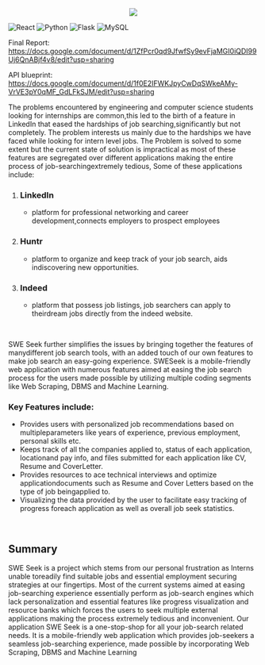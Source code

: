 <div align="center"><img src="https://readme-typing-svg.herokuapp.com?font=&color=00F747&size=40&width=170&height=80&lines=SWESeek](https://git.io/typing-svg" /></div>

![React](https://img.shields.io/badge/react-%2320232a.svg?style=for-the-badge&logo=react&logoColor=%2361DAFB)
![Python](https://img.shields.io/badge/python-3670A0?style=for-the-badge&logo=python&logoColor=ffdd54)
![Flask](https://img.shields.io/badge/flask-%23000.svg?style=for-the-badge&logo=flask&logoColor=white)
![MySQL](https://miro.medium.com/max/1400/1*TTM5AleQfFJ-mItttJROdg.jpeg)

Final Report: https://docs.google.com/document/d/1ZfPcr0qd9JfwfSy9evFjaMGI0iQDI99Uj6QnABjf4v8/edit?usp=sharing

API blueprint: https://docs.google.com/document/d/1f0E2IFWKJpyCwDqSWkeAMy-VrVE3pY0qMF_GdLFkSJM/edit?usp=sharing

The problems encountered by engineering and computer science students looking for internships are common,this led to the birth of a feature in LinkedIn that eased the hardships of job searching,significantly but not completely. The problem interests us mainly due to the hardships we have faced while looking for intern level jobs. The Problem is solved to some extent but the current state of solution is impractical as most of these features are segregated over different applications making the entire process of job-searchingextremely tedious, Some of these applications include:

1. ### **LinkedIn**  
    - platform for professional networking and career development,connects employers to prospect employees
2. ### **Huntr**  
    -  platform to organize and keep track of your job search, aids indiscovering new opportunities.
3. ### **Indeed** 
    - platform that possess job listings, job searchers can apply to theirdream jobs directly from the indeed website.

<br />

SWE Seek further simplifies the issues by bringing together the features of manydifferent job search tools, with an added touch of our own features to make job search an easy-going experience. SWESeek is a mobile-friendly web application with numerous features aimed at easing the job search process for the users made possible by utilizing multiple coding segments like Web Scraping, DBMS and Machine Learning.

### Key Features include:
- Provides users with personalized job recommendations based on multipleparameters like years of experience, previous employment, personal skills etc.
- Keeps track of all the companies applied to, status of each application, locationand pay info, and files submitted for each application like CV, Resume and CoverLetter.
- Provides resources to ace technical interviews and optimize applicationdocuments such as Resume and Cover Letters based on the type of job beingapplied to.
- Visualizing the data provided by the user to facilitate easy tracking of progress foreach application as well as overall job seek statistics.

<br />

## Summary
SWE Seek is a project which stems from our personal frustration as Interns unable toreadily find suitable jobs and essential employment securing strategies at our fingertips. Most of the current systems aimed at easing job-searching experience essentially perform as job-search engines which lack personalization and essential features like progress visualization and resource banks which forces the users to seek multiple external applications making the process extremely tedious and inconvenient. Our application SWE Seek is a one-stop-shop for all your job-search related needs. It is a mobile-friendly web application which provides job-seekers a seamless job-searching experience, made possible by incorporating Web Scraping, DBMS and Machine Learning
